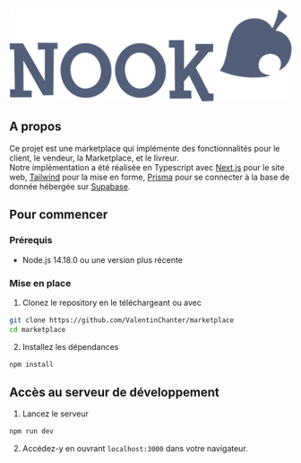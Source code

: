 <div align="center">
	<p>
		<img src="public/logo.png" width="546" alt="Logo Nook" />
	</p>
</div>

## A propos
Ce projet est une marketplace qui implémente des fonctionnalités pour le client, le vendeur, la Marketplace, et le livreur. <br />
Notre implémentation a été réalisée en Typescript avec [Next.js](https://nextjs.org) pour le site web, [Tailwind](https://tailwindcss.com) pour la mise en forme, [Prisma](https://www.prisma.io) pour se connecter à la base de donnée hébergée sur [Supabase](https://supabase.com).

## Pour commencer

### Prérequis

* Node.js 14.18.0 ou une version plus récente

### Mise en place 

1. Clonez le repository en le téléchargeant ou avec
```bash
git clone https://github.com/ValentinChanter/marketplace
cd marketplace
```

2. Installez les dépendances
```bash
npm install
```

## Accès au serveur de développement

1. Lancez le serveur
```bash
npm run dev
```

2. Accédez-y en ouvrant `localhost:3000` dans votre navigateur.
